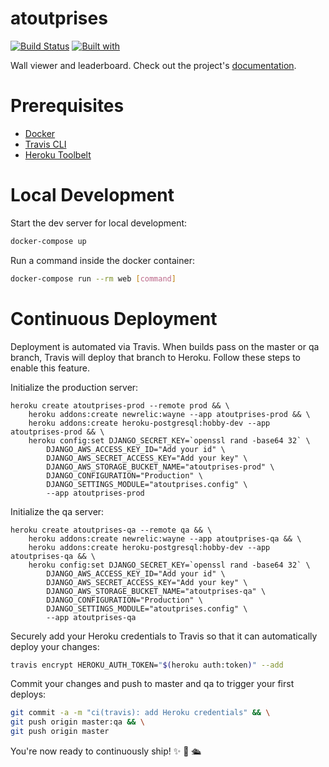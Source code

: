 # atoutprises

[![Build Status](https://travis-ci.org/jonasrenault/atoutprises.svg?branch=master)](https://travis-ci.org/jonasrenault/atoutprises)
[![Built with](https://img.shields.io/badge/Built_with-Cookiecutter_Django_Rest-F7B633.svg)](https://github.com/agconti/cookiecutter-django-rest)

Wall viewer and leaderboard. Check out the project's [documentation](http://jonasrenault.github.io/atoutprises/).

# Prerequisites

- [Docker](https://docs.docker.com/docker-for-mac/install/)  
- [Travis CLI](http://blog.travis-ci.com/2013-01-14-new-client/)
- [Heroku Toolbelt](https://toolbelt.heroku.com/)

# Local Development

Start the dev server for local development:
```bash
docker-compose up
```

Run a command inside the docker container:

```bash
docker-compose run --rm web [command]
```

# Continuous Deployment

Deployment is automated via Travis. When builds pass on the master or qa branch, Travis will deploy that branch to Heroku. Follow these steps to enable this feature.

Initialize the production server:

```
heroku create atoutprises-prod --remote prod && \
    heroku addons:create newrelic:wayne --app atoutprises-prod && \
    heroku addons:create heroku-postgresql:hobby-dev --app atoutprises-prod && \
    heroku config:set DJANGO_SECRET_KEY=`openssl rand -base64 32` \
        DJANGO_AWS_ACCESS_KEY_ID="Add your id" \
        DJANGO_AWS_SECRET_ACCESS_KEY="Add your key" \
        DJANGO_AWS_STORAGE_BUCKET_NAME="atoutprises-prod" \
        DJANGO_CONFIGURATION="Production" \
        DJANGO_SETTINGS_MODULE="atoutprises.config" \
        --app atoutprises-prod
```

Initialize the qa server:

```
heroku create atoutprises-qa --remote qa && \
    heroku addons:create newrelic:wayne --app atoutprises-qa && \
    heroku addons:create heroku-postgresql:hobby-dev --app atoutprises-qa && \
    heroku config:set DJANGO_SECRET_KEY=`openssl rand -base64 32` \
        DJANGO_AWS_ACCESS_KEY_ID="Add your id" \
        DJANGO_AWS_SECRET_ACCESS_KEY="Add your key" \
        DJANGO_AWS_STORAGE_BUCKET_NAME="atoutprises-qa" \
        DJANGO_CONFIGURATION="Production" \
        DJANGO_SETTINGS_MODULE="atoutprises.config" \
        --app atoutprises-qa
```

Securely add your Heroku credentials to Travis so that it can automatically deploy your changes:

```bash
travis encrypt HEROKU_AUTH_TOKEN="$(heroku auth:token)" --add
```

Commit your changes and push to master and qa to trigger your first deploys:

```bash
git commit -a -m "ci(travis): add Heroku credentials" && \
git push origin master:qa && \
git push origin master
```

You're now ready to continuously ship! ✨ 💅 🛳
